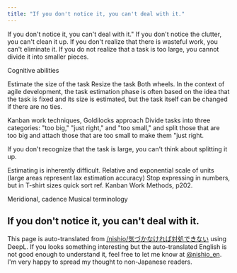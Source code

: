 ```yaml
---
title: "If you don't notice it, you can't deal with it."
---
```


If you don't notice it, you can't deal with it."
If you don't notice the clutter, you can't clean it up.
If you don't realize that there is wasteful work, you can't eliminate it.
If you do not realize that a task is too large, you cannot divide it into smaller pieces.

Cognitive abilities

Estimate the size of the task
Resize the task
Both wheels.
In the context of agile development, the task estimation phase is often based on the idea that the task is fixed and its size is estimated, but the task itself can be changed if there are no ties.

Kanban work techniques, Goldilocks approach
Divide tasks into three categories: "too big," "just right," and "too small," and split those that are too big and attach those that are too small to make them "just right.

If you don't recognize that the task is large, you can't think about splitting it up.

Estimating is inherently difficult.
Relative and exponential scale of units (large areas represent lax estimation accuracy)
Stop expressing in numbers, but in T-shirt sizes
quick sort
ref. Kanban Work Methods, p202.

Meridional, cadence Musical terminology

If you don't notice it, you can't deal with it.
---
This page is auto-translated from [/nishio/気づかなければ対処できない](https://scrapbox.io/nishio/気づかなければ対処できない) using DeepL. If you looks something interesting but the auto-translated English is not good enough to understand it, feel free to let me know at [@nishio_en](https://twitter.com/nishio_en). I'm very happy to spread my thought to non-Japanese readers.